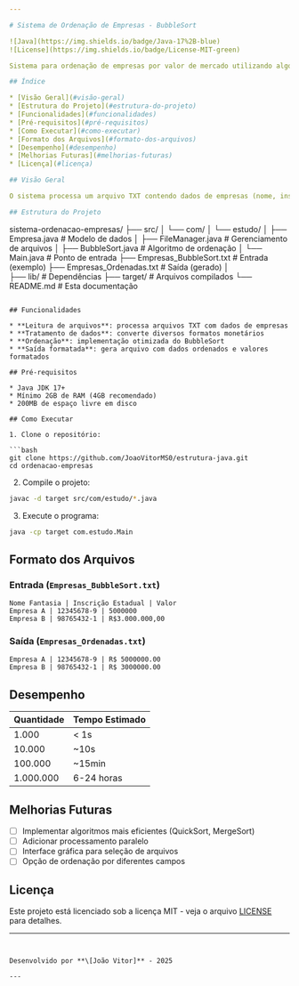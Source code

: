 ```yaml
---

# Sistema de Ordenação de Empresas - BubbleSort

![Java](https://img.shields.io/badge/Java-17%2B-blue)
![License](https://img.shields.io/badge/License-MIT-green)

Sistema para ordenação de empresas por valor de mercado utilizando algoritmo BubbleSort, desenvolvido em Java para a disciplina de Estrutura de Dados.

## Índice

* [Visão Geral](#visão-geral)
* [Estrutura do Projeto](#estrutura-do-projeto)
* [Funcionalidades](#funcionalidades)
* [Pré-requisitos](#pré-requisitos)
* [Como Executar](#como-executar)
* [Formato dos Arquivos](#formato-dos-arquivos)
* [Desempenho](#desempenho)
* [Melhorias Futuras](#melhorias-futuras)
* [Licença](#licença)

## Visão Geral

O sistema processa um arquivo TXT contendo dados de empresas (nome, inscrição estadual e valor de mercado) e gera um novo arquivo com os registros ordenados por valor de mercado em ordem decrescente.

## Estrutura do Projeto

```
sistema-ordenacao-empresas/
├── src/
│   └── com/
│       └── estudo/
│           ├── Empresa.java        # Modelo de dados
│           ├── FileManager.java    # Gerenciamento de arquivos
│           ├── BubbleSort.java     # Algoritmo de ordenação
│           └── Main.java           # Ponto de entrada
├── Empresas_BubbleSort.txt     # Entrada (exemplo)
├── Empresas_Ordenadas.txt      # Saída (gerado)
│  
├── lib/                            # Dependências
├── target/                         # Arquivos compilados
└── README.md                       # Esta documentação
```

## Funcionalidades

* **Leitura de arquivos**: processa arquivos TXT com dados de empresas
* **Tratamento de dados**: converte diversos formatos monetários
* **Ordenação**: implementação otimizada do BubbleSort
* **Saída formatada**: gera arquivo com dados ordenados e valores formatados

## Pré-requisitos

* Java JDK 17+
* Mínimo 2GB de RAM (4GB recomendado)
* 200MB de espaço livre em disco

## Como Executar

1. Clone o repositório:

```bash
git clone https://github.com/JoaoVitorMS0/estrutura-java.git
cd ordenacao-empresas
```

2. Compile o projeto:

```bash
javac -d target src/com/estudo/*.java
```

3. Execute o programa:

```bash
java -cp target com.estudo.Main
```

## Formato dos Arquivos

### Entrada (`Empresas_BubbleSort.txt`)

```
Nome Fantasia | Inscrição Estadual | Valor
Empresa A | 12345678-9 | 5000000
Empresa B | 98765432-1 | R$3.000.000,00
```

### Saída (`Empresas_Ordenadas.txt`)

```
Empresa A | 12345678-9 | R$ 5000000.00
Empresa B | 98765432-1 | R$ 3000000.00
```

## Desempenho

| Quantidade | Tempo Estimado |
| ---------- | -------------- |
| 1.000      | < 1s           |
| 10.000     | \~10s          |
| 100.000    | \~15min        |
| 1.000.000  | 6-24 horas     |

## Melhorias Futuras

* [ ] Implementar algoritmos mais eficientes (QuickSort, MergeSort)
* [ ] Adicionar processamento paralelo
* [ ] Interface gráfica para seleção de arquivos
* [ ] Opção de ordenação por diferentes campos

## Licença

Este projeto está licenciado sob a licença MIT - veja o arquivo [LICENSE](LICENSE) para detalhes.

---
```


Desenvolvido por **\[João Vitor]** - 2025

---
